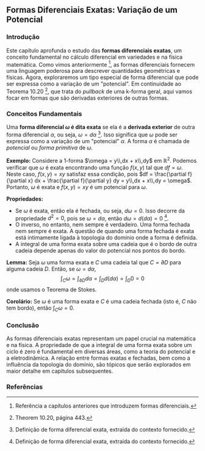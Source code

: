## Formas Diferenciais Exatas: Variação de um Potencial

### Introdução
Este capítulo aprofunda o estudo das **formas diferenciais exatas**, um conceito fundamental no cálculo diferencial em variedades e na física matemática. Como vimos anteriormente [^1], as formas diferenciais fornecem uma linguagem poderosa para descrever quantidades geométricas e físicas. Agora, exploraremos um tipo especial de forma diferencial que pode ser expressa como a variação de um "potencial". Em continuidade ao Teorema 10.20 [^2], que trata do *pullback* de uma k-forma geral, aqui vamos focar em formas que são derivadas exteriores de outras formas.

### Conceitos Fundamentais

Uma **forma diferencial $\omega$ é dita exata** se ela é a **derivada exterior** de outra forma diferencial $\alpha$, ou seja, $\omega = d\alpha$ [^3]. Isso significa que $\omega$ pode ser expressa como a variação de um "potencial" $\alpha$. A forma $\alpha$ é chamada de *potencial* ou *forma primitiva* de $\omega$.

**Exemplo:** Considere a 1-forma $\omega = y\\,dx + x\\,dy$ em $\mathbb{R}^2$. Podemos verificar que $\omega$ é exata encontrando uma função $f(x, y)$ tal que $df = \omega$. Neste caso, $f(x, y) = xy$ satisfaz essa condição, pois $df = \frac{\partial f}{\partial x} dx + \frac{\partial f}{\partial y} dy = y\\,dx + x\\,dy = \omega$. Portanto, $\omega$ é exata e $f(x, y) = xy$ é um potencial para $\omega$.

**Propriedades:**

*   Se $\omega$ é exata, então ela é fechada, ou seja, $d\omega = 0$. Isso decorre da propriedade $d^2 = 0$, pois se $\omega = d\alpha$, então $d\omega = d(d\alpha) = 0$ [^3].
*   O inverso, no entanto, nem sempre é verdadeiro. Uma forma fechada nem sempre é exata. A questão de quando uma forma fechada é exata está intimamente ligada à topologia do domínio onde a forma é definida.
*   A integral de uma forma exata sobre uma cadeia que é o bordo de outra cadeia depende apenas do valor do potencial nos pontos do bordo.

**Lemma:** Seja $\omega$ uma forma exata e $C$ uma cadeia tal que $C = \partial D$ para alguma cadeia $D$. Então, se $\omega = d\alpha$,
$$ \int_C \omega = \int_{\partial D} d\alpha = \int_D d(d\alpha) = \int_D 0 = 0$$
onde usamos o Teorema de Stokes.

**Corolário:** Se $\omega$ é uma forma exata e $C$ é uma cadeia fechada (isto é, $C$ não tem bordo), então $\int_C \omega = 0$.

### Conclusão

As formas diferenciais exatas representam um papel crucial na matemática e na física. A propriedade de que a integral de uma forma exata sobre um ciclo é zero é fundamental em diversas áreas, como a teoria do potencial e a eletrodinâmica. A relação entre formas exatas e fechadas, bem como a influência da topologia do domínio, são tópicos que serão explorados em maior detalhe em capítulos subsequentes.

### Referências
[^1]: Referência a capítulos anteriores que introduzem formas diferenciais.
[^2]: Theorem 10.20, página 443.
[^3]: Definição de forma diferencial exata, extraída do contexto fornecido.

<!-- END -->